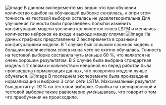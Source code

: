 ![image](https://github.com/user-attachments/assets/da17a5b0-682c-48f0-8bcb-da4686d53c02)
В данном эксперементе мы видин что при обучении количество ошибок на обучающей выборке снизилась, н опри этом точность на тестовой выборки осталась не удовлетворительна 
Для улучшения точности были произведены попытки изменить конфигурацию модели увеличив колличество слоев LSTM и менялись количество нейронов на входе и выходе между слоями
![image](https://github.com/user-attachments/assets/101ff18a-3633-487b-83aa-df75181cf717)
На данных графиках представленна 2 эксперемента в сразными конфигурациями модели.
В 1 случае был слишком сложная модель с большим колличеством слоев из-за чего не охотно обучалась. Точность на тестовой выборке составила чуть меньше 60 %, что является не очень хорошим результатом.
В 2 случае была выбрана стондартная модель с 2 слоями и количеством нейронов но перед работай была произведена нормализация данных, что позврлило модели лучше обучаться.
![image](https://github.com/user-attachments/assets/d4529ec3-0358-4fb5-ad90-b0e7d3b4383e)
В последнем эксперементе была произведена нормализация и выбрано 3 слоя сети LSTM.
Максимальный результат был достигнут 92% на тестовой выборке. Ошибка на тренировочной и тестовой выборке также равномерно уменьшалась, что говорит о том что преобучения не происходило.
